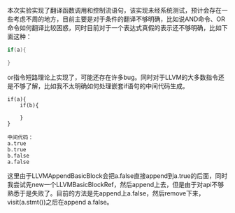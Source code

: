 本次实验实现了翻译函数调用和控制流语句，该实现未经系统测试，预计会存在一些考虑不周的地方，目前主要是对于条件的翻译不够明确，比如说AND命令、OR命令如何翻译比较困惑，同时目前对于一个表达式真假的表示还不够明确，比如下面这种：

```c++
if(a){
    
}
```

or指令短路理论上实现了，可能还存在许多bug。同时对于LLVM的大多数指令还是不够了解，比如我不太明确如何处理嵌套if语句的中间代码生成。

```sysy
if(a){
	if(b){
	
	}
}

中间代码：
a.true
b.true
b.false
a.false
```

这里由于LLVMAppendBasicBlock会把a.false直接append到a.true的后面，同时我尝试先new一个LLVMBasicBlockRef，然后append上去，但是由于对api不够熟悉于是失败了。目前的方法是先append上a.false，然后remove下来，visit(a.stmt())之后在append a.false。

